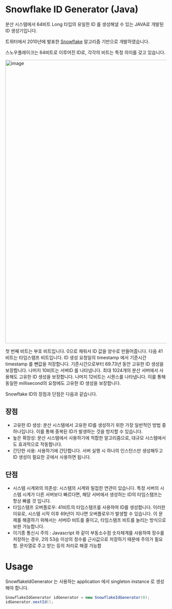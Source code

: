 # Snowflake ID Generator (Java)

분산 시스템에서 64비트 Long 타입의 유일한 ID 를 생성해낼 수 있는 JAVA로 개발된 ID 생성기입니다.

트위터에서 2010년에 발표한 [Snowflake](https://blog.twitter.com/engineering/en_us/a/2010/announcing-snowflake) 알고리즘 기반으로 개발하였습니다.

스노우플레이크는 64비트로 이루어진 ID로, 각각의 비트는 특정 의미를 갖고 있습니다.

<img width="886" alt="image" src="https://user-images.githubusercontent.com/67363545/232283753-aef4ea69-e5b2-4fb6-a743-af02254c5361.png">

첫 번째 비트는 부호 비트입니다. 0으로 채워서 ID 값을 양수로 만들어줍니다.
다음 41비트는 타임스탬프 비트입니다. ID 생성 요청일의 timestamp 에서 기준시간 timestamp 를 뺀값을 저장합니다. 기준시간으로부터 69.73년 동안 고유한 ID 생성을 보장합니다.
나머지 10비트는 서버ID 를 나타냅니다. 최대 1024개의 분산 서버에서 사용해도 고유한 ID 생성을 보장합니다.
나머지 12비트는 시퀀스를 나타냅니다. 이를 통해 동일한 millisecond의 요청에도 고유한 ID 생성을 보장합니다.

Snowflake ID의 장점과 단점은 다음과 같습니다.

## 장점
* 고유한 ID 생성: 분산 시스템에서 고유한 ID를 생성하기 위한 가장 일반적인 방법 중 하나입니다. 이를 통해 중복된 ID가 발생하는 것을 방지할 수 있습니다.
* 높은 확장성: 분산 시스템에서 사용하기에 적합한 알고리즘으로, 대규모 시스템에서도 효과적으로 작동합니다.
* 간단한 사용: 사용하기에 간단합니다. 서버 실행 시 하나의 인스턴스만 생성해두고 ID 생성이 필요한 곳에서 사용하면 됩니다.

## 단점
* 시스템 시계와의 의존성: 시스템의 시계와 밀접한 연관이 있습니다. 특정 서버의 시스템 시계가 다른 서버보다 빠르다면, 해당 서버에서 생성하는 ID의 타임스탬프는 항상 빠를 것 입니다.
* 타임스탬프 오버플로우: 41비트의 타임스탬프를 사용하여 ID를 생성합니다. 이러한 이유로, 시스템 시작 이후 69년이 지나면 오버플로우가 발생할 수 있습니다. 이 문제를 해결하기 위해서는 서버ID 비트를 줄이고, 타임스탬프 비트를 늘리는 방식으로 보완 가능합니다.
* 이기종 통신시 주의 : Javascript 와 같이 부동소수점 숫자체계를 사용하여 정수를 저장하는 경우, 2의 53승 이상의 정수를 근사값으로 저장하기 때문에 주의가 필요함. 문자열로 주고 받는 등의 처리로 해결 가능함

# Usage
SnowflakeIdGenerator 는 사용하는 application 에서 singleton instance 로 생성해야 합니다.
```java
SnowflakeIdGenerator idGenerator = new SnowflakeIdGenerator(0);
idGenerator.nextId();
```
